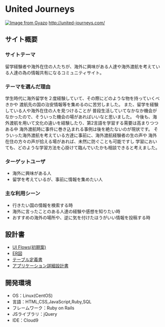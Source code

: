 # United Journeys
[![Image from Gyazo](https://i.gyazo.com/582afaafbc8eda199aa49d12db8236db.jpg)](https://gyazo.com/582afaafbc8eda199aa49d12db8236db)
http://united-journeys.com/
​
## サイト概要
### サイトテーマ
留学経験者や海外在住の人たちが、海外に興味がある人達や海外渡航を考えている人達の為の情報共有になるコミュニティサイト。

### テーマを選んだ理由
学生時代に海外留学を２度経験していて、その際にどのような物を持っていくべきかや
渡航先の国の治安情報等を集めるのに苦労しました。
また、留学を経験している人や海外在住の人を見つけることが
普段生活していてなかなか機会がなかったので、そういった機会の場があればいいなと思いました。
今後も、海外渡航を用いて文化の違いを経験したり、第2言語を学習する需要は高まりつつある中
海外渡航時に事件に巻き込まれる事例は後を絶たないのが現状です。
そういった海外渡航を考えている方達に事前に、海外渡航経験者の生の声や
海外在住の方々の声が拾える場があれば、未然に防ぐことも可能ですし
学習においても、どのような学習方法を心掛けて臨んでいたかも相談できると考えました。

### ターゲットユーザ
* 海外に興味がある人
* 留学を考えているが、事前に情報を集めたい人
### 主な利用シーン
* 行きたい国の情報を検索する時
* 海外に言ったことのある人達の経験や感想を知りたい時
* おすすめの海外の場所や、逆に気を付けたほうがいい情報を投稿する時

## 設計書
- <a href="https://drive.google.com/file/d/1m9xfd9PNO57t5elqn0-nzYRFS0uaaDXo/view?usp=sharing" target="_blank">UI Flows(初期案)</a>
- <a href="https://drive.google.com/file/d/1WC8oNhSl4hUUAxMwTKOzWfcB0M9C7mu4/view?usp=sharing" target="_blank">ER図</a>
- <a href="https://docs.google.com/spreadsheets/d/197ONMk3S5vfz5y6_kB7dmVB9PkNQqB2QNGk1nfB4Cvw/edit?usp=sharing" target="_blank">テーブル定義書</a>
- <a href="https://docs.google.com/spreadsheets/d/1pyYg-DE8oua6zRN-nQTqsfOZmeBGO2UN26zk6NaAb0U/edit?usp=sharing" target="_blank">アプリケーション詳細設計書</a>

## 開発環境
- OS：Linux(CentOS)
- 言語：HTML,CSS,JavaScript,Ruby,SQL
- フレームワーク：Ruby on Rails
- JSライブラリ：jQuery
- IDE：Cloud9